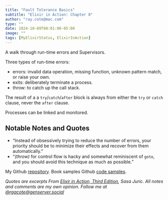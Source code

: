 ```yaml
---
title: "Fault Tolerance Basics"
subtitle: "Elixir in Action: Chapter 8"
author: "ray.cote@mac.com"
type: ""
date: 2024-10-09T00:01:00-05:00
image: ""
tags: [MyElixirStatus, ElixirInAction]
---
```


A walk through run-time errors and Supervisors.

Three types of run-time errors:
- errors: invalid data operation, missing function, unknown pattern match, or raise your own.
- exits: deliberately terminate a process.
- throw: to catch up the call stack.

The result of a a `try`/`catch`/`after` block is always from either the `try` or `catch` clause, never the `after` clause.

Processes can be linked and monitored.

## Notable Notes and Quotes

<!--more-->

- “Instead of obsessively trying to reduce the number of errors, your priority should be to minimize their effects and recover from them automatically.”
- “_(throw)_ for control flow is hacky and somewhat reminiscent of `goto`, and you should avoid this technique as much as possible.”




My Github [repository](https://github.com/rgacote/ElixirInAction3rdEdition).
Book samples Github [code samples](https://github.com/sasa1977/elixir-in-action).

_Quotes are excerpts From [Elixir in Action, Third Edition](https://www.manning.com/books/elixir-in-action-third-edition), Sasa Juric._
_All notes and comments are my own opinion. Follow me at [@rgacote@genserver.social](https://genserver.social/rgacote)_
